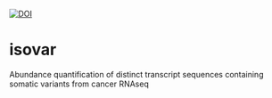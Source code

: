 [![DOI](https://zenodo.org/badge/18834/hammerlab/isovar.svg)](https://zenodo.org/badge/latestdoi/18834/hammerlab/isovar)

# isovar
Abundance quantification of distinct transcript sequences containing somatic variants from cancer RNAseq
